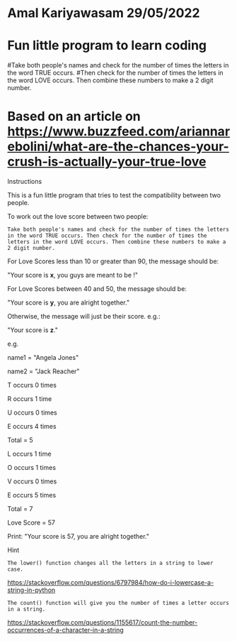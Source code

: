 # Amal Kariyawasam 29/05/2022
# Fun little program to learn coding 
#Take both people's names and check for the number of times the letters in the word TRUE occurs. 
#Then check for the number of times the letters in the word LOVE occurs. Then combine these numbers to make a 2 digit number.
# Based on an article on https://www.buzzfeed.com/ariannarebolini/what-are-the-chances-your-crush-is-actually-your-true-love 


Instructions

This is a fun little program that tries to test the compatibility between two people.

To work out the love score between two people:

    Take both people's names and check for the number of times the letters in the word TRUE occurs. Then check for the number of times the letters in the word LOVE occurs. Then combine these numbers to make a 2 digit number.

For Love Scores less than 10 or greater than 90, the message should be:

"Your score is **x**, you guys are meant to be !"

For Love Scores between 40 and 50, the message should be:

"Your score is **y**, you are alright together."

Otherwise, the message will just be their score. e.g.:

"Your score is **z**."

e.g.

name1 = "Angela Jones"

name2 = "Jack Reacher"

T occurs 0 times

R occurs 1 time

U occurs 0 times

E occurs 4 times

Total = 5

L occurs 1 time

O occurs 1 times

V occurs 0 times

E occurs 5 times

Total = 7

Love Score = 57

Print: "Your score is 57, you are alright together."


Hint

    The lower() function changes all the letters in a string to lower case.

https://stackoverflow.com/questions/6797984/how-do-i-lowercase-a-string-in-python

    The count() function will give you the number of times a letter occurs in a string.

https://stackoverflow.com/questions/1155617/count-the-number-occurrences-of-a-character-in-a-string